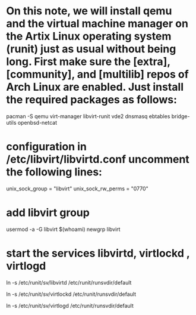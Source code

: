 # On this note, we will install qemu and the virtual machine manager on the Artix Linux operating system (runit) just as usual without being long. First make sure the [extra], [community], and [multilib] repos of Arch Linux are enabled. Just install the required packages as follows:
pacman -S qemu virt-manager libvirt-runit vde2 dnsmasq ebtables bridge-utils openbsd-netcat

# configuration in /etc/libvirt/libvirtd.conf uncomment the following lines:
unix_sock_group = "libvirt"
unix_sock_rw_perms = "0770"

# add libvirt group
usermod -a -G libvirt $(whoami)
newgrp libvirt

# start the services libvirtd, virtlockd , virtlogd
ln -s /etc/runit/sv/libvirtd /etc/runit/runsvdir/default

ln -s /etc/runit/sv/virtlockd /etc/runit/runsvdir/default

ln -s /etc/runit/sv/virtlogd /etc/runit/runsvdir/default
